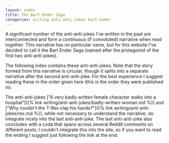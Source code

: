 ```yaml
---
layout: index
title: The Bart Ender Saga
categories: writing anti-anti-jokes bart-ender
---
```


A significant number of the anti-anti-jokes I've written in the past are interconnected and form a continuous (if convoluted) narrative when read together. This narrative has no particular name, but for this website I've decided to call it the Bart Ender Saga (named after the protagonist of the first two anti-anti-jokes).

The following index contains these anti-anti-jokes. Note that the story formed from this narrative is circular, though it splits into a separate narrative after the second anti-anti-joke. For the best experience I suggest reading these in the order given here (this is the order they were published in).

The anti-anti-jokes ["A very badly written female character walks into a hospital"]({% link writing/anti-anti-jokes/badly-written-woman.md %}) and ["Why couldn't the T-Rex clap his hands?"]({% link writing/anti-anti-jokes/rex.md %}), while not necessary to understand the narrative, do integrate nicely into the last anti-anti-joke. The last anti-anti-joke also concludes with a coda that spans across several Reddit comments on different posts; I couldn't integrate this into the site, so if you want to read the ending I suggest just following the link at the end.